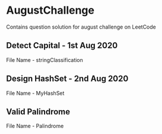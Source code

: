 # AugustChallenge
Contains question solution for august challenge on LeetCode

## Detect Capital - 1st Aug 2020
File Name - stringClassification

## Design HashSet - 2nd Aug 2020
File Name - MyHashSet

## Valid Palindrome
File Name - Palindrome
